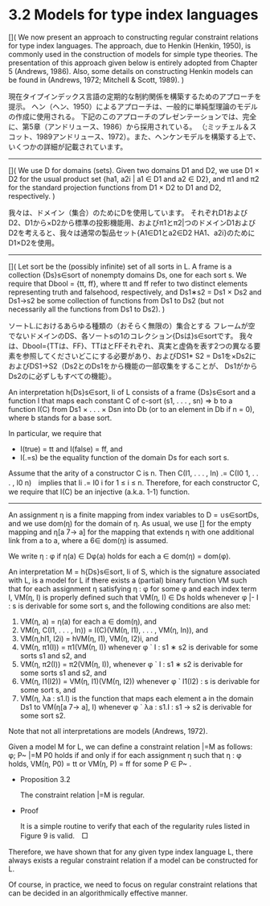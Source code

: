 # 3.2 Models for type index languages

[](
We now present an approach to constructing regular constraint relations for type index languages.
The approach, due to Henkin (Henkin, 1950), is commonly used in the construction of models for simple type theories.
The presentation of this approach given below is entirely adopted from Chapter 5 (Andrews, 1986).
Also, some details on constructing Henkin models can be found in (Andrews, 1972; Mitchell & Scott, 1989).
)

現在タイプインデックス言語の定期的な制約関係を構築するためのアプローチを提示。
ヘン（ヘン、1950）によるアプローチは、一般的に単純型理論のモデルの作成に使用される。
下記のこのアプローチのプレゼンテーションでは、完全に、第5章（アンドリュース、1986）から採用されている。
（;ミッチェル＆スコット、1989アンドリュース、1972）。また、ヘンケンモデルを構築する上で、いくつかの詳細が記載されています。

----

[](
We use D for domains (sets).
Given two domains D1 and D2, we use D1 × D2 for the usual product set {ha1, a2i | a1 ∈ D1 and a2 ∈ D2}, and π1 and π2 for the standard projection functions from D1 × D2 to D1 and D2, respectively.
)

我々は、ドメイン（集合）のためにDを使用しています。
それぞれD1およびD2、D1から×D2から標準の投影機能用、およびπ1とπ2|つのドメインD1およびD2を考えると、我々は通常の製品セット{A1∈D1とa2∈D2 HA1、a2i}のためにD1×D2を使用。

----

[](
Let sort be the (possibly infinite) set of all sorts in L.
A frame is a collection {Ds}s∈sort of nonempty domains Ds, one for each sort s.
We require that Dbool = {tt, ff}, where tt and ff refer to two distinct elements representing truth and falsehood, respectively, and Ds1∗s2 = Ds1 × Ds2 and Ds1→s2 be some collection of functions from Ds1 to Ds2 (but not necessarily all the functions from Ds1 to Ds2).
)

ソートL.におけるあらゆる種類の（おそらく無限の）集合とする
フレームが空でないドメインのDS、各ソートsの1のコレクション{Dsは}s∈sortです。
我々は、Dbool={TTは、FF}、TTはとFFそれぞれ、真実と虚偽を表す2つの異なる要素を参照してくださいどこにする必要があり、およびDS1* S2 = Ds1を×Ds2におよびDS1→S2（Ds2とのDs1をから機能の一部収集をすることが、 Ds1がからDs2のに必ずしもすべての機能）。

An interpretation h{Ds}s∈sort, Ii of L consists of a frame {Ds}s∈sort and a function I that maps each constant C of c-sort (s1, . . . , sn) ⇒ b to a function I(C) from Ds1 × . . . × Dsn into Db (or to an element in Db if n = 0), where b stands for a base sort.

In particular, we require that

- I(true) = tt and I(false) = ff, and
- I(.=s) be the equality function of the domain Ds for each sort s.

Assume that the arity of a constructor C is n. Then C(I1, . . . , In) .= C(I0 1, . . . , I0 n)　implies that Ii .= I0 i for 1 ≤ i ≤ n. Therefore, for each constructor C, we require that I(C) be an injective (a.k.a. 1-1) function.

----

An assignment η is a finite mapping from index variables to D = ∪s∈sortDs, and we use dom(η) for the domain of η. As usual, we use [] for the empty mapping and η[a 7→ a] for the mapping that extends η with one additional link from a to a, where a 6∈ dom(η) is assumed.

We write η : φ if η(a) ∈ Dφ(a) holds for each a ∈ dom(η) = dom(φ).

An interpretation M = h{Ds}s∈sort, Ii of S, which is the signature associated with L, is a model for L if there exists a (partial) binary function VM such that for each assignment η satisfying η : φ for some φ and each index term I, VM(η, I) is properly defined such that VM(η, I) ∈ Ds holds whenever φ |- I : s is derivable for some sort s, and the following conditions are also met:

1. VM(η, a) = η(a) for each a ∈ dom(η), and
2. VM(η, C(I1, . . . , In)) = I(C)(VM(η, I1), . . . , VM(η, In)), and
3. VM(η,hI1, I2i) = hVM(η, I1), VM(η, I2)i, and
4. VM(η, π1(I)) = π1(VM(η, I)) whenever φ ` I : s1 ∗ s2 is derivable for some sorts s1 and s2, and
5. VM(η, π2(I)) = π2(VM(η, I)), whenever φ ` I : s1 ∗ s2 is derivable for some sorts s1 and s2, and
6. VM(η, I1(I2)) = VM(η, I1)(VM(η, I2)) whenever φ ` I1(I2) : s is derivable for some sort s, and
7. VM(η, λa : s1.I) is the function that maps each element a in the domain Ds1 to VM(η[a 7→ a], I) whenever φ ` λa : s1.I : s1 → s2 is derivable for some sort s2.

Note that not all interpretations are models (Andrews, 1972).

Given a model M for L, we can define a constraint relation |=M as follows: φ; P~ |=M P0 holds if and only if for each assignment η such that η : φ holds, VM(η, P0) = tt or VM(η, P) = ff for some P ∈ P~ .

- Proposition 3.2

	The constraint relation |=M is regular.

- Proof

	It is a simple routine to verify that each of the regularity rules listed in Figure 9 is valid.　□
	
Therefore, we have shown that for any given type index language L, there always exists a regular constraint relation if a model can be constructed for L.

Of course, in practice, we need to focus on regular constraint relations that can be decided in an algorithmically effective manner.
